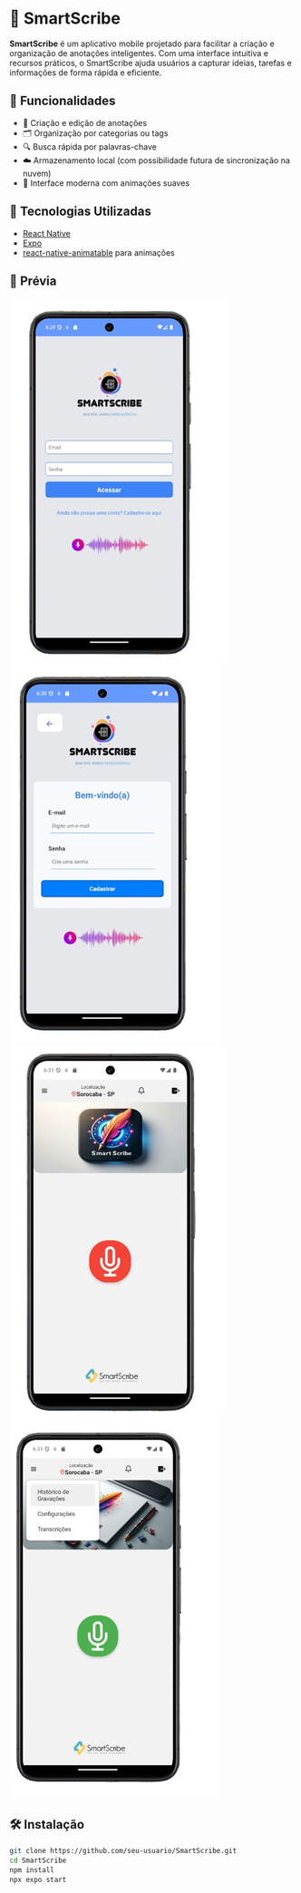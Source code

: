 # 📝 SmartScribe

**SmartScribe** é um aplicativo mobile projetado para facilitar a criação e organização de anotações inteligentes. Com uma interface intuitiva e recursos práticos, o SmartScribe ajuda usuários a capturar ideias, tarefas e informações de forma rápida e eficiente.

## 🚀 Funcionalidades

- 📌 Criação e edição de anotações
- 🗂️ Organização por categorias ou tags
- 🔍 Busca rápida por palavras-chave
- ☁️ Armazenamento local (com possibilidade futura de sincronização na nuvem)
- 🎨 Interface moderna com animações suaves

## 📱 Tecnologias Utilizadas

- [React Native](https://reactnative.dev/)
- [Expo](https://expo.dev/)
- [react-native-animatable](https://github.com/oblador/react-native-animatable) para animações

## 📸 Prévia
![ALT Text](src/assets/login-removebg-preview.png)
![ALT Text](src/assets/cadastrar-removebg-preview.png)
![ALT Text](src/assets/home-gravar-removebg-preview.png)
![ALT Text](src/assets/menu-removebg-preview.png)




## 🛠️ Instalação

```bash
git clone https://github.com/seu-usuario/SmartScribe.git
cd SmartScribe
npm install
npx expo start
